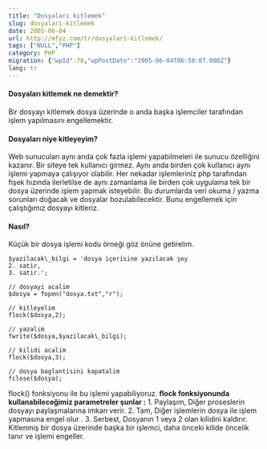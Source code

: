```yaml
---
title: "Dosyaları kitlemek"
slug: dosyalari-kitlemek
date: 2005-06-04
url: http://mfyz.com/tr/dosyalari-kitlemek/
tags: ["NULL","PHP"]
category: PHP
migration: {"wpId":78,"wpPostDate":"2005-06-04T06:50:07.000Z"}
lang: tr
---
```


#### Dosyaları kitlemek ne demektir?

Bir dosyayı kitlemek dosya üzerinde o anda başka işlemciler tarafından işlem yapılmasını engellemektir.

#### Dosyaları niye kitleyeyim?

Web sunucuları aynı anda çok fazla işlemi yapabilmeleri ile sunucu özelliğini kazanır. Bir siteye tek kullanıcı girmez. Aynı anda birden çok kullanıcı aynı işlemi yapmaya çalışıyor olabilir. Her nekadar işlemleriniz php tarafından fişek hızında ilerletilse de aynı zamanlama ile birden çok uygulama tek bir dosya üzerinde işlem yapmak isteyebilir. Bu durumlarda veri okuma / yazma sorunları doğacak ve dosyalar bozulabilecektir. Bunu engellemek için çalıştığımız dosyayı kitleriz.

#### Nasıl?

Küçük bir dosya işlemi kodu örneği göz önüne getirelim.
```
$yazilacak\_bilgi = 'dosya içerisine yazılacak şey
2. satir,
3. satir.';

// dosyayi acalim
$dosya = fopen("dosya.txt","r");

// kitleyelim
flock($dosya,2);

// yazalim
fwrite($dosya,$yazilacak\_bilgi);

// kilidi acalim
flock($dosya,3);

// dosya baglantisini kapatalim
fclose($dosya);

```
flock() fonksiyonu ile bu işlemi yapabiliyoruz. **flock fonksiyonunda kullanabileceğimiz parametreler şunlar :** 1. Paylaşım, Diğer proseslerin dosyayı paylaşmalarına imkan verir. 2. Tam, Diğer işlemlerin dosya ile işlem yapmasına engel olur . 3. Serbest, Dosyanın 1 veya 2 olan kilidini kaldırır. Kitlenmiş bir dosya üzerinde başka bir işlemci, daha önceki kilide öncelik tanır ve işlemi engeller.